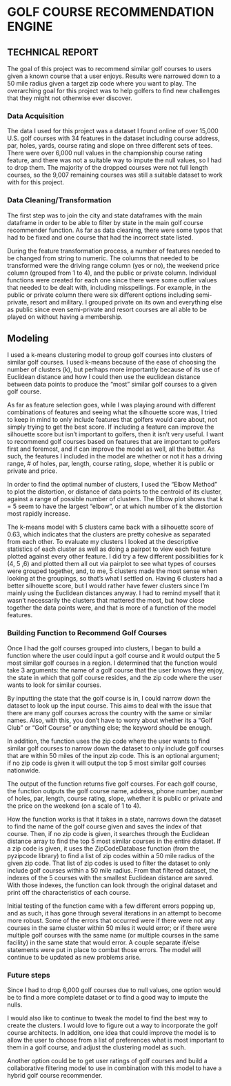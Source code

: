 # GOLF COURSE RECOMMENDATION ENGINE
## TECHNICAL REPORT

The goal of this project was to recommend similar golf courses to users given a known course that a user enjoys. Results were narrowed down to a 50 mile radius given a target zip code where you want to play. The overarching goal for this project was to help golfers to find new challenges that they might not otherwise ever discover.

### Data Acquisition
The data I used for this project was a dataset I found online of over 15,000 U.S. golf courses with 34 features in the dataset including course address, par, holes, yards, course rating and slope on three different sets of tees. There were over 6,000 null values in the championship course rating feature, and there was not a suitable way to impute the null values, so I had to drop them. The majority of the dropped courses were not full length courses, so the 9,007 remaining courses was still a suitable dataset to work with for this project.

### Data Cleaning/Transformation
The first step was to join the city and state dataframes with the main dataframe in order to be able to filter by state in the main golf course recommender function. As far as data cleaning, there were some typos that had to be fixed and one course that had the incorrect state listed.

During the feature transformation process, a number of features needed to be changed from string to numeric. The columns that needed to be transformed were the driving range column (yes or no), the weekend price column (grouped from 1 to 4), and the public or private column. Individual functions were created for each one since there were some outlier values that needed to be dealt with, including misspellings. For example, in the public or private column there were six different options including semi-private, resort and military. I grouped private on its own and everything else as public since even semi-private and resort courses are all able to be played on without having a membership.

## Modeling
I used a k-means clustering model to group golf courses into clusters of similar golf courses. I used k-means because of the ease of choosing the number of clusters (k), but perhaps more importantly because of its use of Euclidean distance and how I could then use the euclidean distance between data points to produce the “most” similar golf courses to a given golf course.

As far as feature selection goes, while I was playing around with different combinations of features and seeing what the silhouette score was, I tried to keep in mind to only include features that golfers would care about, not simply trying to get the best score. If including a feature can improve the silhouette score but isn’t important to golfers, then it isn’t very useful. I want to recommend golf courses based on features that are important to golfers first and foremost, and if can improve the model as well, all the better. As such, the features I included in the model are whether or not it has a driving range, # of holes, par, length, course rating, slope, whether it is public or private and price.

In order to find the optimal number of clusters, I used the “Elbow Method” to plot the distortion, or distance of data points to the centroid of its cluster, against a range of possible number of clusters. The Elbow plot shows that k = 5 seem to have the largest “elbow”, or at which number of k the distortion most rapidly increase.

The k-means model with 5 clusters came back with a silhouette score of 0.63, which indicates that the clusters are pretty cohesive as separated from each other. To evaluate my clusters I looked at the descriptive statistics of each cluster as well as doing a pairpot to view each feature plotted against every other feature. I did try a few different possibilities for k (4, 5 ,6) and plotted them all out via pairplot to see what types of courses were grouped together, and, to me, 5 clusters made the most sense when looking at the groupings, so that’s what I settled on. Having 6 clusters had a better silhouette score, but I would rather have fewer clusters since I’m mainly using the Euclidean distances anyway. I had to remind myself that it wasn’t necessarily the clusters that mattered the most, but how close together the data points were, and that is more of a function of the model features. 


### Building Function to Recommend Golf Courses
Once I had the golf courses grouped into clusters, I began to build a function where the user could input a golf course and it would output the 5 most similar golf courses in a region. I determined that the function would take 3 arguments: the name of a golf course that the user knows they enjoy, the state in which that golf course resides, and the zip code where the user wants to look for similar courses. 

By inputting the state that the golf course is in, I could narrow down the dataset to look up the input course. This aims to deal with the issue that there are many golf courses across the country with the same or similar names. Also, with this, you don’t have to worry about whether its a “Golf Club” or “Golf Course” or anything else; the keyword should be enough.

In addition, the function uses the zip code where the user wants to find similar golf courses to narrow down the dataset to only include golf courses that are within 50 miles of the input zip code. This is an optional argument; if no zip code is given it will output the top 5 most similar golf courses nationwide.

The output of the function returns five golf courses. For each golf course, the function outputs the golf course name, address, phone number, number of holes, par, length, course rating, slope, whether it is public or private and the price on the weekend (on a scale of 1 to 4).

How the function works is that it takes in a state, narrows down the dataset to find the name of the golf course given and saves the index of that course. Then, if no zip code is given, it searches through the Euclidean distance array to find the top 5 most similar courses in the entire dataset. If a zip code is given, it uses the ZipCodeDatabase function (from the pyzipcode library) to find a list of zip codes within a 50 mile radius of the given zip code. That list of zip codes is used to filter the dataset to only include golf courses within a 50 mile radius. From that filtered dataset, the indexes of the 5 courses with the smallest Euclidean distance are saved. With those indexes, the function can look through the original dataset and print off the characteristics of each course.

Initial testing of the function came with a few different errors popping up, and as such, it has gone through several iterations in an attempt to become more robust. Some of the errors that occurred were if there were not any courses in the same cluster within 50 miles it would error; or if there were multiple golf courses with the same name (or multiple courses in the same facility) in the same state that would error. A couple separate if/else statements were put in place to combat those errors. The model will continue to be updated as new problems arise.


### Future steps
Since I had to drop 6,000 golf courses due to null values, one option would be to find a more complete dataset or to find a good way to impute the nulls. 

I would also like to continue to tweak the model to find the best way to create the clusters. I would love to figure out a way to incorporate the golf course architects. In addition, one idea that could improve the model is to allow the user to choose from a list of preferences what is most important to them in a golf course, and adjust the clustering model as such. 

Another option could be to get user ratings of golf courses and build a collaborative filtering model to use in combination with this model to have a hybrid golf course recommender.






